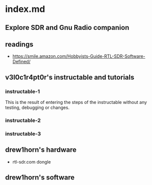 # index.md

## Explore SDR and Gnu Radio companion

## readings
* https://smile.amazon.com/Hobbyists-Guide-RTL-SDR-Software-Defined/

## v3l0c1r4pt0r's instructable and tutorials
### instructable-1
This is the result of entering the steps of the instructable without any testing, debugging or changes.
### instructable-2
### instructable-3

## drew1horn's hardware
* rtl-sdr.com dongle

## drew1horn's software
